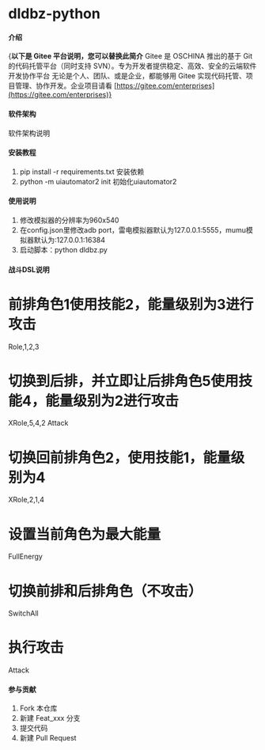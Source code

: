 # dldbz-python

#### 介绍
{**以下是 Gitee 平台说明，您可以替换此简介**
Gitee 是 OSCHINA 推出的基于 Git 的代码托管平台（同时支持 SVN）。专为开发者提供稳定、高效、安全的云端软件开发协作平台
无论是个人、团队、或是企业，都能够用 Gitee 实现代码托管、项目管理、协作开发。企业项目请看 [https://gitee.com/enterprises](https://gitee.com/enterprises)}

#### 软件架构
软件架构说明


#### 安装教程

1.  pip install -r requirements.txt 安装依赖
2.  python -m uiautomator2 init     初始化uiautomator2

#### 使用说明

1.  修改模拟器的分辨率为960x540
2.  在config.json里修改adb port，雷电模拟器默认为127.0.0.1:5555，mumu模拟器默认为:127.0.0.1:16384
3.  启动脚本：python dldbz.py

#### 战斗DSL说明
# 前排角色1使用技能2，能量级别为3进行攻击
Role,1,2,3
# 切换到后排，并立即让后排角色5使用技能4，能量级别为2进行攻击
XRole,5,4,2
Attack
# 切换回前排角色2，使用技能1，能量级别为4
XRole,2,1,4
# 设置当前角色为最大能量
FullEnergy
# 切换前排和后排角色（不攻击）
SwitchAll
# 执行攻击
Attack


#### 参与贡献

1.  Fork 本仓库
2.  新建 Feat_xxx 分支
3.  提交代码
4.  新建 Pull Request


